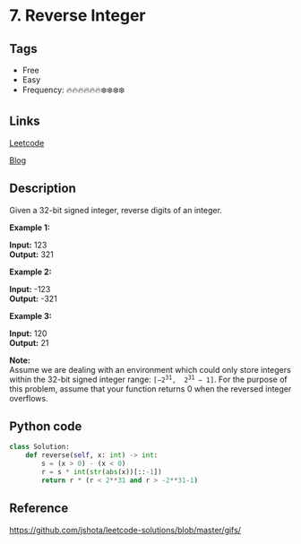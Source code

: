 # 7. Reverse Integer

## Tags

- Free
- Easy
- Frequency: :fire::fire::fire::fire::fire::fire::snowflake::snowflake::snowflake::snowflake:

## Links

[Leetcode](https://leetcode.com/problems/reverse-integer/description/)

[Blog](http://206.81.6.248:12306/leetcode/reverse-integer/description)

## Description

Given a 32-bit signed integer, reverse digits of an integer.

<strong>Example 1:</strong>

<strong>Input:</strong> 123  
<strong>Output:</strong> 321

<strong>Example 2:</strong>

<strong>Input:</strong> -123  
<strong>Output:</strong> -321

<strong>Example 3:</strong>

<strong>Input:</strong> 120  
<strong>Output:</strong> 21

<strong>Note:</strong><br/>Assume we are dealing with an environment which could only store integers within the 32-bit signed integer range: <code>[−2<sup>31</sup>,  2<sup>31 </sup>− 1]</code>. For the purpose of this problem, assume that your function returns 0 when the reversed integer overflows.

## Python code

```python
class Solution:
    def reverse(self, x: int) -> int:
        s = (x > 0) - (x < 0)
        r = s * int(str(abs(x))[::-1])
        return r * (r < 2**31 and r > -2**31-1)

```

## Reference

https://github.com/jshota/leetcode-solutions/blob/master/gifs/
